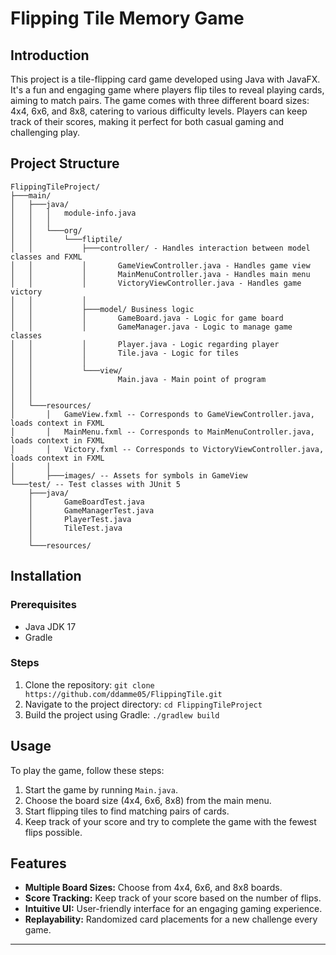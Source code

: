 # Flipping Tile Memory Game

## Introduction
This project is a tile-flipping card game developed using Java with JavaFX. It's a fun and engaging game where players flip tiles to reveal playing cards, aiming to match pairs. The game comes with three different board sizes: 4x4, 6x6, and 8x8, catering to various difficulty levels. Players can keep track of their scores, making it perfect for both casual gaming and challenging play.

## Project Structure
```plaintext
FlippingTileProject/
├───main/
│   ├───java/
│   │   │   module-info.java
│   │   │
│   │   └───org/
│   │       └───fliptile/
│   │           ├───controller/ - Handles interaction between model classes and FXML
│   │           │       GameViewController.java - Handles game view
│   │           │       MainMenuController.java - Handles main menu
│   │           │       VictoryViewController.java - Handles game victory
│   │           │
│   │           ├───model/ Business logic
│   │           │       GameBoard.java - Logic for game board
│   │           │       GameManager.java - Logic to manage game classes
│   │           │       Player.java - Logic regarding player
│   │           │       Tile.java - Logic for tiles
│   │           │
│   │           └───view/
│   │                   Main.java - Main point of program
│   │                   
│   │
│   └───resources/
│       │   GameView.fxml -- Corresponds to GameViewController.java, loads context in FXML
│       │   MainMenu.fxml -- Corresponds to MainMenuController.java, loads context in FXML
│       │   Victory.fxml -- Corresponds to VictoryViewController.java, loads context in FXML
│       │
│       ├───images/ -- Assets for symbols in GameView
└───test/ -- Test classes with JUnit 5
    ├───java/
    │       GameBoardTest.java
    │       GameManagerTest.java
    │       PlayerTest.java
    │       TileTest.java
    │
    └───resources/
```

## Installation

### Prerequisites
- Java JDK 17
- Gradle

### Steps
1. Clone the repository: `git clone https://github.com/ddamme05/FlippingTile.git`
2. Navigate to the project directory: `cd FlippingTileProject`
3. Build the project using Gradle: `./gradlew build`

## Usage
To play the game, follow these steps:

1. Start the game by running `Main.java`.
2. Choose the board size (4x4, 6x6, 8x8) from the main menu.
3. Start flipping tiles to find matching pairs of cards.
4. Keep track of your score and try to complete the game with the fewest flips possible.

## Features
- **Multiple Board Sizes:** Choose from 4x4, 6x6, and 8x8 boards.
- **Score Tracking:** Keep track of your score based on the number of flips.
- **Intuitive UI:** User-friendly interface for an engaging gaming experience.
- **Replayability:** Randomized card placements for a new challenge every game.

---
